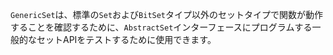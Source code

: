 `GenericSet`は、標準の`Set`および`BitSet`タイプ以外のセットタイプで関数が動作することを確認するために、`AbstractSet`インターフェースにプログラムする一般的なセットAPIをテストするために使用できます。
